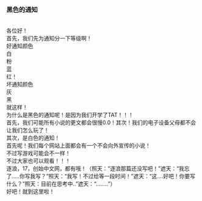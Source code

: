 ### 黑色的通知
  <br/>
  各位好！<br/>
  首先，我们先为通知分一下等级啊！<br/>
  好通知颜色<br/>
  白<br/>
  粉<br/>
  蓝<br/>
  红！<br/>
  坏通知颜色<br/>
  灰<br/>
  黑<br/>
  就这样！<br/>
  为什么是黑色的通知呢！是因为我们开学了TAT！！！<br/>
  首先，我们可能所有小说的更文都会很慢0.0！其次！我们的电子设备父母都不会让我们怎么玩了！<br/>
  其次，是白色的通知！<br/>
  首先呢！我们每个网站上面都会有一个不会向外宣传的小说！<br/>
  不过写游戏可能会不一样！<br/>
  不过大家也可以观看！！！<br/>
  逐浪，17，创始中文网，都有哦！（照天：“逐浪那篇还没写吧！”遮天：“我忘了.....你写我写？”照天：“我写！不过给等一段时间！”遮天：“这....好吧！你要写什么？”照天：目前在思考中..”遮天：“........”）<br/>
  好吧！就到这里啦！<br/>
  <br/>
